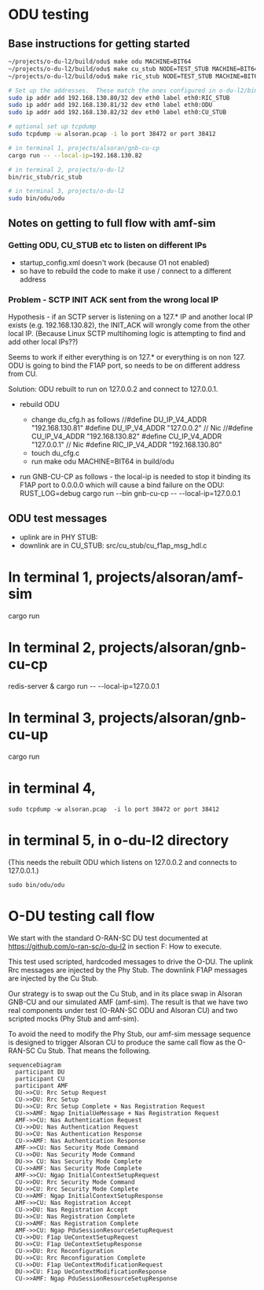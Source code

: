 # ODU testing
## Base instructions for getting started 
```sh
~/projects/o-du-l2/build/odu$ make odu MACHINE=BIT64
~/projects/o-du-l2/build/odu$ make cu_stub NODE=TEST_STUB MACHINE=BIT64
~/projects/o-du-l2/build/odu$ make ric_stub NODE=TEST_STUB MACHINE=BIT64

# Set up the addresses.  These match the ones configured in o-du-l2/bin/odu/config/startup_config.xml
sudo ip addr add 192.168.130.80/32 dev eth0 label eth0:RIC_STUB
sudo ip addr add 192.168.130.81/32 dev eth0 label eth0:ODU
sudo ip addr add 192.168.130.82/32 dev eth0 label eth0:CU_STUB

# optional set up tcpdump
sudo tcpdump -w alsoran.pcap -i lo port 38472 or port 38412

# in terminal 1, projects/alsoran/gnb-cu-cp
cargo run -- --local-ip=192.168.130.82

# in terminal 2, projects/o-du-l2
bin/ric_stub/ric_stub

# in terminal 3, projects/o-du-l2
sudo bin/odu/odu

```

## Notes on getting to full flow with amf-sim

### Getting ODU, CU_STUB etc to listen on different IPs

-  startup_config.xml doesn't work (because O1 not enabled)
-  so have to rebuild the code to make it use / connect to a different address

### Problem - SCTP INIT ACK sent from the wrong local IP
Hypothesis - if an SCTP server is listening on a 127.* IP and another local IP exists (e.g. 192.168.130.82), the INIT_ACK will wrongly come from the other local IP.  (Because Linux SCTP multihoming logic is attempting to find and add other local IPs??)

Seems to work if either everything is on 127.* or everything is on non 127.  ODU is going to bind the F1AP port, so needs to be on different address from CU.

Solution: ODU rebuilt to run on 127.0.0.2 and connect to 127.0.0.1.
- rebuild ODU
  - change du_cfg.h as follows 
//#define DU_IP_V4_ADDR "192.168.130.81"
#define DU_IP_V4_ADDR "127.0.0.2" // Nic
//#define CU_IP_V4_ADDR "192.168.130.82"
#define CU_IP_V4_ADDR "127.0.0.1"  // Nic
#define RIC_IP_V4_ADDR "192.168.130.80"
  - touch du_cfg.c
  - run make odu MACHINE=BIT64 in build/odu

- run GNB-CU-CP as follows - the local-ip is needed to stop it binding its F1AP port to 0.0.0.0
  which will cause a bind failure on the ODU: RUST_LOG=debug cargo run --bin gnb-cu-cp -- --local-ip=127.0.0.1
 
## ODU test messages

- uplink are in PHY STUB: 
- downlink are in CU_STUB: src/cu_stub/cu_f1ap_msg_hdl.c

# In terminal 1, projects/alsoran/amf-sim
cargo run

# In terminal 2, projects/alsoran/gnb-cu-cp
redis-server &
cargo run -- --local-ip=127.0.0.1

# In terminal 3, projects/alsoran/gnb-cu-up
cargo run

# in terminal 4, 
```
sudo tcpdump -w alsoran.pcap  -i lo port 38472 or port 38412
```

# in terminal 5, in o-du-l2 directory
(This needs the rebuilt ODU which listens on 127.0.0.2 and connects to 127.0.0.1.)
```
sudo bin/odu/odu
```


# O-DU testing call flow
We start with the standard O-RAN-SC DU test documented at https://github.com/o-ran-sc/o-du-l2 in section F: How to execute.

This test used scripted, hardcoded messages to drive the O-DU.  The uplink Rrc messages are injected by the Phy Stub.  The downlink F1AP messages are injected by the Cu Stub.  

Our strategy is to swap out the Cu Stub, and in its place swap in Alsoran GNB-CU and our simulated AMF (amf-sim).  The result is that we have two real components under test (O-RAN-SC ODU and Alsoran CU) and two scripted mocks (Phy Stub and amf-sim).

To avoid the need to modify the Phy Stub, our amf-sim message sequence is designed to trigger Alsoran CU to produce the same call flow as the O-RAN-SC Cu Stub.  That means the following.

```mermaid
sequenceDiagram
  participant DU
  participant CU
  participant AMF
  DU->>CU: Rrc Setup Request
  CU->>DU: Rrc Setup
  DU->>CU: Rrc Setup Complete + Nas Registration Request
  CU->>AMF: Ngap InitialUeMessage + Nas Registration Request
  AMF->>CU: Nas Authentication Request
  CU->>DU: Nas Authentication Request
  DU->>CU: Nas Authentication Response
  CU->>AMF: Nas Authentication Response
  AMF->>CU: Nas Security Mode Command 
  CU->>DU: Nas Security Mode Command
  DU->> CU: Nas Security Mode Complete
  CU->>AMF: Nas Security Mode Complete
  AMF->>CU: Ngap InitialContextSetupRequest
  CU->>DU: Rrc Security Mode Command
  DU->>CU: Rrc Security Mode Complete
  CU->>AMF: Ngap InitialContextSetupResponse
  AMF->>CU: Nas Registration Accept 
  CU->>DU: Nas Registration Accept
  DU->>CU: Nas Registration Complete
  CU->>AMF: Nas Registration Complete
  AMF->>CU: Ngap PduSessionResourceSetupRequest
  CU->>DU: F1ap UeContextSetupRequest
  DU->>CU: F1ap UeContextSetupResponse
  CU->>DU: Rrc Reconfiguration
  DU->>CU: Rrc Reconfiguration Complete
  CU->>DU: F1ap UeContextModificationRequest
  DU->>CU: F1ap UeContextModificationResponse
  CU->>AMF: Ngap PduSessionResourceSetupResponse
```